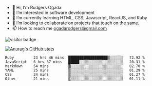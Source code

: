 - 👋 Hi, I’m Rodgers Ogada
- 👀 I’m interested in software development
- 🌱 I’m currently learning HTML, CSS, Javascript, ReactJS, and Ruby
- 💞️ I’m looking to collaborate on projects that touch on the same.
- 📫 How to reach me ogadarodgers@gmail.com

![visitor badge](https://visitor-badge.glitch.me/badge?page_id=ogada-otieno.visitor-badge)

[![Anurag's GitHub stats](https://github-readme-stats.vercel.app/api?username=ogada-otieno)](https://github.com/anuraghazra/github-readme-stats) 
<!--START_SECTION:waka-->

```text
Ruby         23 hrs 46 mins  ██████████████████▒░░░░░░   72.92 %
JavaScript   6 hrs 37 mins   █████░░░░░░░░░░░░░░░░░░░░   20.31 %
Markdown     54 mins         ▓░░░░░░░░░░░░░░░░░░░░░░░░   02.78 %
YAML         25 mins         ▒░░░░░░░░░░░░░░░░░░░░░░░░   01.29 %
CSS          24 mins         ▒░░░░░░░░░░░░░░░░░░░░░░░░   01.27 %
Other        21 mins         ▒░░░░░░░░░░░░░░░░░░░░░░░░   01.11 %
```

<!--END_SECTION:waka-->

<!---
ogada-otieno/ogada-otieno is a ✨ special ✨ repository because its `README.md` (this file) appears on your GitHub profile.
You can click the Preview link to take a look at your changes.
--->
